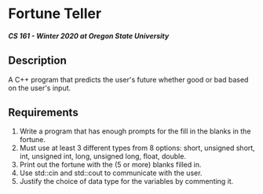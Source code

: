 # Fortune Teller
##### CS 161 - Winter 2020 at Oregon State University

## Description 
A C++ program that predicts the user's future whether good or bad based on the user's input.

## Requirements
1. Write a program that has enough prompts for the fill in the blanks in the fortune.
2. Must use at least 3 different types from 8 options: short, unsigned short, int, unsigned int, long, unsigned long, float, double.
3. Print out the fortune with the (5 or more) blanks filled in.
4. Use std::cin and std::cout to communicate with the user.
5. Justify the choice of data type for the variables by commenting it.
